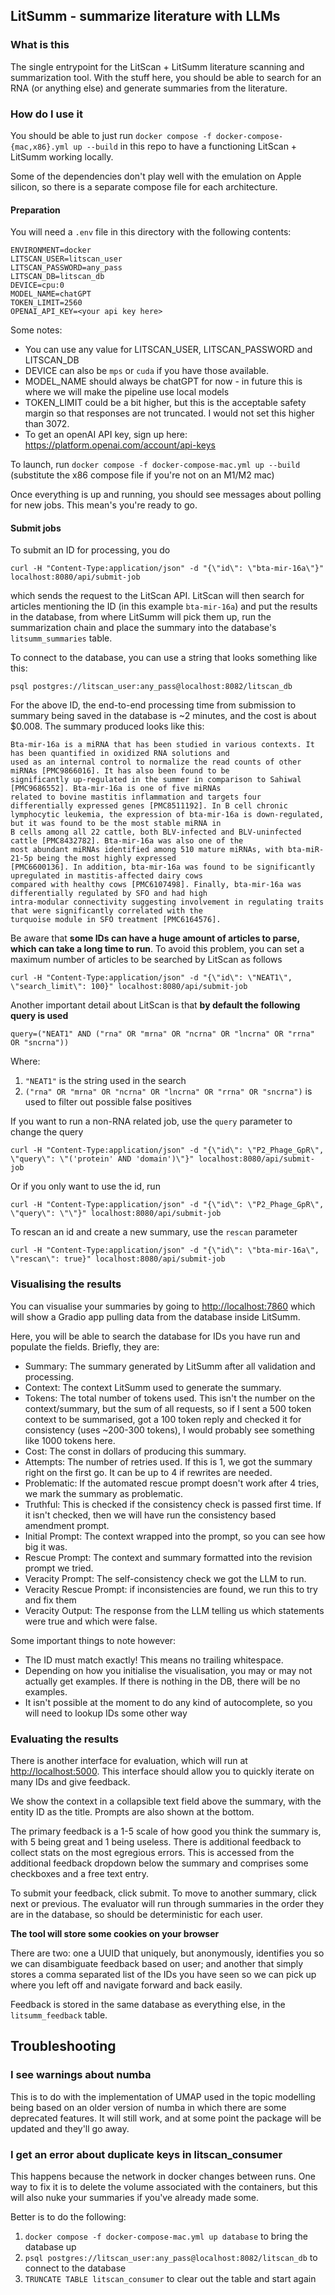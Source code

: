 ## LitSumm - summarize literature with LLMs

### What is this
The single entrypoint for the LitScan + LitSumm literature scanning and summarization tool. With the stuff here,
you should be able to search for an RNA (or anything else) and generate summaries from the literature.

### How do I use it

You should be able to just run `docker compose -f docker-compose-{mac,x86}.yml up --build` in this repo to have a
functioning LitScan + LitSumm working locally.

Some of the dependencies don't play well with the emulation on Apple silicon, so there is a separate compose file
for each architecture.

#### Preparation
You will need a `.env` file in this directory with the following contents:
```
ENVIRONMENT=docker
LITSCAN_USER=litscan_user
LITSCAN_PASSWORD=any_pass
LITSCAN_DB=litscan_db
DEVICE=cpu:0
MODEL_NAME=chatGPT
TOKEN_LIMIT=2560
OPENAI_API_KEY=<your api key here>
```

Some notes:
- You can use any value for LITSCAN_USER, LITSCAN_PASSWORD and LITSCAN_DB
- DEVICE can also be `mps` or `cuda` if you have those available.
- MODEL_NAME should always be chatGPT for now - in future this is where we will make the pipeline use local models
- TOKEN_LIMIT could be a bit higher, but this is the acceptable safety margin so that responses are not truncated. I would not set this higher than 3072.
- To get an openAI API key, sign up here: https://platform.openai.com/account/api-keys

To launch, run `docker compose -f docker-compose-mac.yml up --build` (substitute the x86 compose file if you're not on an M1/M2 mac)

Once everything is up and running, you should see messages about polling for new jobs. This mean's you're ready to go.

#### Submit jobs

To submit an ID for processing, you do
```
curl -H "Content-Type:application/json" -d "{\"id\": \"bta-mir-16a\"}" localhost:8080/api/submit-job
```
which sends the request to the LitScan API. LitScan will then search for articles mentioning the ID
(in this example `bta-mir-16a`) and put the results in the database, from where LitSumm will pick them up,
run the summarization chain and place the summary into the database's `litsumm_summaries` table.

To connect to the database, you can use a string that looks something like this:
```
psql postgres://litscan_user:any_pass@localhost:8082/litscan_db
```

For the above ID, the end-to-end processing time from submission to summary being saved in the database is ~2 minutes,
and the cost is about $0.008. The summary produced looks like this:
```
Bta-mir-16a is a miRNA that has been studied in various contexts. It has been quantified in oxidized RNA solutions and
used as an internal control to normalize the read counts of other miRNAs [PMC9866016]. It has also been found to be
significantly up-regulated in the summer in comparison to Sahiwal [PMC9686552]. Bta-mir-16a is one of five miRNAs
related to bovine mastitis inflammation and targets four differentially expressed genes [PMC8511192]. In B cell chronic
lymphocytic leukemia, the expression of bta-mir-16a is down-regulated, but it was found to be the most stable miRNA in
B cells among all 22 cattle, both BLV-infected and BLV-uninfected cattle [PMC8432782]. Bta-mir-16a was also one of the
most abundant miRNAs identified among 510 mature miRNAs, with bta-miR-21-5p being the most highly expressed
[PMC6600136]. In addition, bta-mir-16a was found to be significantly upregulated in mastitis-affected dairy cows
compared with healthy cows [PMC6107498]. Finally, bta-mir-16a was differentially regulated by SFO and had high
intra-modular connectivity suggesting involvement in regulating traits that were significantly correlated with the
turquoise module in SFO treatment [PMC6164576].
```

Be aware that **some IDs can have a huge amount of articles to parse, which can take a long time to run**.
To avoid this problem, you can set a maximum number of articles to be searched by LitScan as follows
```
curl -H "Content-Type:application/json" -d "{\"id\": \"NEAT1\", \"search_limit\": 100}" localhost:8080/api/submit-job
```

Another important detail about LitScan is that **by default the following query is used**
```
query=("NEAT1" AND ("rna" OR "mrna" OR "ncrna" OR "lncrna" OR "rrna" OR "sncrna"))
```

Where:
1. `"NEAT1"` is the string used in the search
2. `("rna" OR "mrna" OR "ncrna" OR "lncrna" OR "rrna" OR "sncrna")` is used to filter out possible false positives

If you want to run a non-RNA related job, use the `query` parameter to change the query
```
curl -H "Content-Type:application/json" -d "{\"id\": \"P2_Phage_GpR\", \"query\": \"('protein' AND 'domain')\"}" localhost:8080/api/submit-job
```

Or if you only want to use the id, run
```
curl -H "Content-Type:application/json" -d "{\"id\": \"P2_Phage_GpR\", \"query\": \"\"}" localhost:8080/api/submit-job
```

To rescan an id and create a new summary, use the `rescan` parameter
```
curl -H "Content-Type:application/json" -d "{\"id\": \"bta-mir-16a\", \"rescan\": true}" localhost:8080/api/submit-job
```

### Visualising the results

You can visualise your summaries by going to [http://localhost:7860](http://localhost:5000) which will show a Gradio app pulling data from the database inside LitSumm.

Here, you will be able to search the database for IDs you have run and populate the fields. Briefly, they are:

- Summary: The summary generated by LitSumm after all validation and processing.
- Context: The context LitSumm used to generate the summary.
- Tokens: The total number of tokens used. This isn't the number on the context/summary, but the sum of all requests, so if I sent a 500 token context to be summarised, got a 100 token reply and checked it for consistency (uses ~200-300 tokens), I would probably see something like 1000 tokens here.
- Cost: The const in dollars of producing this summary.
- Attempts: The number of retries used. If this is 1, we got the summary right on the first go. It can be up to 4 if rewrites are needed.
- Problematic: If the automated rescue prompt doesn't work after 4 tries, we mark the summary as problematic.
- Truthful: This is checked if the consistency check is passed first time. If it isn't checked, then we will have run the consistency based amendment prompt.
- Initial Prompt: The context wrapped into the prompt, so you can see how big it was.
- Rescue Prompt: The context and summary formatted into the revision prompt we tried.
- Veracity Prompt: The self-consistency check we got the LLM to run.
- Veracity Rescue Prompt: if inconsistencies are found, we run this to try and fix them
- Veracity Output: The response from the LLM telling us which statements were true and which were false.

Some important things to note however:

- The ID must match exactly! This means no trailing whitespace.
- Depending on how you initialise the visualisation, you may or may not actually get examples. If there is nothing in the DB, there will be no examples.
- It isn't possible at the moment to do any kind of autocomplete, so you will need to lookup IDs some other way



### Evaluating the results

There is another interface for evaluation, which will run at [http://localhost:5000](http://localhost:5000). This interface should allow you to quickly iterate on many IDs and give feedback.

We show the context in a collapsible text field above the summary, with the entity ID as the title. Prompts are also shown at the bottom.

The primary feedback is a 1-5 scale of how good you think the summary is, with 5 being great and 1 being useless. There is additional feedback to collect stats on the most egregious errors. This is accessed from the additional feedback dropdown below the summary and comprises some checkboxes and a free text entry.

To submit your feedback, click submit. To move to another summary, click next or previous. The evaluator will run through summaries in the order they are in the database, so should be deterministic for each user.

**The tool will store some cookies on your browser**

There are two: one a UUID that uniquely, but anonymously, identifies you so we can disambiguate feedback based on user; and another that simply stores a comma separated list of the IDs you have seen so we can pick up where you left off and navigate forward and back easily.

Feedback is stored in the same database as everything else, in the `litsumm_feedback` table.


## Troubleshooting

### I see warnings about numba

This is to do with the implementation of UMAP used in the topic modelling being based on an older version of numba
in which there are some deprecated features. It will still work, and at some point the package will be updated and
they'll go away.

### I get an error about duplicate keys in litscan_consumer
This happens because the network in docker changes between runs. One way to fix it is to delete the volume associated
with the containers, but this will also nuke your summaries if you've already made some.

Better is to do the following:

1. `docker compose -f docker-compose-mac.yml up database` to bring the database up
2. `psql postgres://litscan_user:any_pass@localhost:8082/litscan_db` to connect to the database
3. `TRUNCATE TABLE litscan_consumer` to clear out the table and start again
